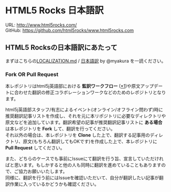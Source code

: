 # HTML5 Rocks 日本語訳

URL: <http://www.html5rocks.com/>  
GitHub: <https://github.com/html5rocks/www.html5rocks.com>

## HTML5 Rocksの日本語訳にあたって

まずはこちらの[LOCALIZATION.md](https://github.com/html5rocks/www.html5rocks.com/blob/master/LOCALIZATION.md) / [日本語訳](https://gist.github.com/myakura/6d920770a4939b5deeb6) by @myakura を一読ください。

### Fork OR Pull Request

本レポジトリはhtml5j英語部における **監訳ワークフロー** ([\*1](https://github.com/html5j-english/README/wiki/Review-and-Pull-Request-Work-Flow))や原文アップデートに合わせた翻訳の修正コラボレーションワークなどのためのレポジトリとなります。

html5j英語部スタッフ/有志によるイベント(オンライン/オフライン問わず)時に推奨翻訳記事リストを作成し、それを元に本リポジトリに必要なディレクトリや原文などを追加しています。翻訳希望の記事が推奨翻訳記事リストに **ある場合** は本レポジトリを **Fork** して、翻訳を行ってください。  
それ以外の場合は、本レポジトリを **Clone** した上で、翻訳する記事用のディレクトリ、原文(もちろん翻訳してもOKです)を作成した上で、本レポジトリに **Pull Request** してください。

また、どちらのケースでも事前にIssueにて翻訳を行う旨、宣言していただければと思います。もしかすると他の人も同時に翻訳を進めていることもありますので、ご協力お願いいたします。  
同様に、翻訳を行う前にはIssueを確認いただいて、自分が翻訳したい記事が翻訳作業に入っているかどうかも確認ください。